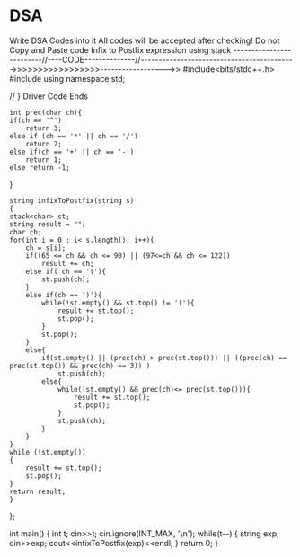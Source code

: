 # DSA
Write DSA Codes into it
All codes will be accepted after checking! Do not Copy and Paste code
Infix to Postfix expression using stack
-------------------------//----CODE--------------//------------------------------------------->>>>>>>>>>>>>>>>>------------------>>
#include<bits/stdc++.h>
#include<stack>
using namespace std;


 // } Driver Code Ends


    int prec(char ch){
    if(ch == '^')
        return 3;
    else if (ch == '*' || ch == '/')
        return 2;
    else if(ch == '+' || ch == '-')
        return 1;
    else return -1;
   }
    
    string infixToPostfix(string s)
    {
    stack<char> st;
    string result = "";
    char ch;
    for(int i = 0 ; i< s.length(); i++){
        ch = s[i];
        if((65 <= ch && ch <= 90) || (97<=ch && ch <= 122))
            result += ch;
        else if( ch == '('){
            st.push(ch);
        }
        else if(ch == ')'){
            while(!st.empty() && st.top() != '('){
                result += st.top();
                st.pop();
            }
            st.pop();
        }
        else{
            if(st.empty() || (prec(ch) > prec(st.top())) || ((prec(ch) == prec(st.top()) && prec(ch) == 3)) )
                st.push(ch);
            else{
                while(!st.empty() && prec(ch)<= prec(st.top())){
                    result += st.top();
                    st.pop();
                }
                st.push(ch);
            }
        }
    }
    while (!st.empty())
    {
        result += st.top();
        st.pop();
    }
    return result;
    }
};


int main()
{
    int t;
    cin>>t;
    cin.ignore(INT_MAX, '\n');
    while(t--)
    {
        string exp;
        cin>>exp;
        cout<<infixToPostfix(exp)<<endl;
    }
    return 0;
}
